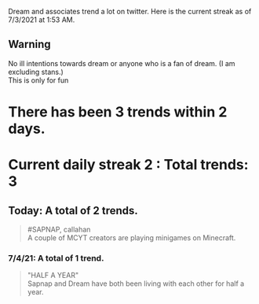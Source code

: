 Dream and associates trend a lot on twitter. Here is the current streak as of 7/3/2021 at 1:53 AM.  
  
## Warning
No ill intentions towards dream or anyone who is a fan of dream. (I am excluding stans.)  
This is only for fun

# There has been 3 trends within 2 days. 
# Current daily streak **2** : Total trends: **3**
  
## Today: A total of **2** trends.
> #SAPNAP, callahan  
> A couple of MCYT creators are playing minigames on Minecraft.

### 7/4/21: A total of **1** trend.
> "HALF A YEAR"  
> Sapnap and Dream have both been living with each other for half a year.

